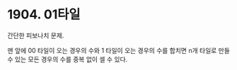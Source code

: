 # 1904. 01타일

간단한 피보나치 문제.

맨 앞에 00 타일이 오는 경우의 수와 1 타일이 오는 경우의 수를 합치면 n개 타일로 만들 수 있는 모든 경우의 수를 중복 없이 셀 수 있다.
